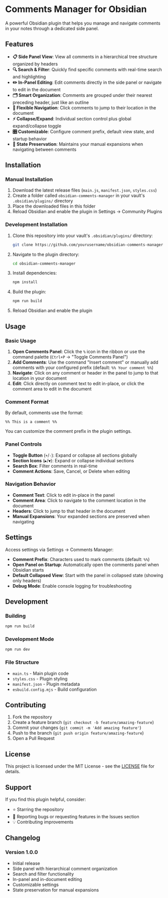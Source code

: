 # Comments Manager for Obsidian

A powerful Obsidian plugin that helps you manage and navigate comments in your notes through a dedicated side panel.

## Features

- **📋 Side Panel View**: View all comments in a hierarchical tree structure organized by headers
- **🔍 Search & Filter**: Quickly find specific comments with real-time search and highlighting
- **✏️ In-Panel Editing**: Edit comments directly in the side panel or navigate to edit in the document
- **🗂️ Smart Organization**: Comments are grouped under their nearest preceding header, just like an outline
- **🔄 Flexible Navigation**: Click comments to jump to their location in the document
- **⚡ Collapse/Expand**: Individual section control plus global expand/collapse toggle
- **🎛️ Customizable**: Configure comment prefix, default view state, and startup behavior
- **💾 State Preservation**: Maintains your manual expansions when navigating between comments

## Installation

### Manual Installation

1. Download the latest release files (`main.js`, `manifest.json`, `styles.css`)
2. Create a folder called `obsidian-comments-manager` in your vault's `.obsidian/plugins/` directory
3. Place the downloaded files in this folder
4. Reload Obsidian and enable the plugin in Settings → Community Plugins

### Development Installation

1. Clone this repository into your vault's `.obsidian/plugins/` directory:
   ```bash
   git clone https://github.com/yourusername/obsidian-comments-manager.git
   ```
2. Navigate to the plugin directory:
   ```bash
   cd obsidian-comments-manager
   ```
3. Install dependencies:
   ```bash
   npm install
   ```
4. Build the plugin:
   ```bash
   npm run build
   ```
5. Reload Obsidian and enable the plugin

## Usage

### Basic Usage

1. **Open Comments Panel**: Click the `%` icon in the ribbon or use the command palette (`Ctrl+P` → "Toggle Comments Panel")
2. **Add Comments**: Use the command "Insert comment" or manually add comments with your configured prefix (default: `%% Your comment %%`)
3. **Navigate**: Click on any comment or header in the panel to jump to that location in your document
4. **Edit**: Click directly on comment text to edit in-place, or click the comment area to edit in the document

### Comment Format

By default, comments use the format:
```
%% This is a comment %%
```

You can customize the comment prefix in the plugin settings.

### Panel Controls

- **Toggle Button** (`+`/`-`): Expand or collapse all sections globally
- **Section Icons** (`▶`/`▼`): Expand or collapse individual sections
- **Search Box**: Filter comments in real-time
- **Comment Actions**: Save, Cancel, or Delete when editing

### Navigation Behavior

- **Comment Text**: Click to edit in-place in the panel
- **Comment Area**: Click to navigate to the comment location in the document
- **Headers**: Click to jump to that header in the document
- **Manual Expansions**: Your expanded sections are preserved when navigating

## Settings

Access settings via Settings → Comments Manager:

- **Comment Prefix**: Characters used to mark comments (default: `%%`)
- **Open Panel on Startup**: Automatically open the comments panel when Obsidian starts
- **Default Collapsed View**: Start with the panel in collapsed state (showing only headers)
- **Debug Mode**: Enable console logging for troubleshooting

## Development

### Building

```bash
npm run build
```

### Development Mode

```bash
npm run dev
```

### File Structure

- `main.ts` - Main plugin code
- `styles.css` - Plugin styling
- `manifest.json` - Plugin metadata
- `esbuild.config.mjs` - Build configuration

## Contributing

1. Fork the repository
2. Create a feature branch (`git checkout -b feature/amazing-feature`)
3. Commit your changes (`git commit -m 'Add amazing feature'`)
4. Push to the branch (`git push origin feature/amazing-feature`)
5. Open a Pull Request

## License

This project is licensed under the MIT License - see the [LICENSE](LICENSE) file for details.

## Support

If you find this plugin helpful, consider:
- ⭐ Starring the repository
- 🐛 Reporting bugs or requesting features in the Issues section
- 💡 Contributing improvements

## Changelog

### Version 1.0.0
- Initial release
- Side panel with hierarchical comment organization
- Search and filter functionality
- In-panel and in-document editing
- Customizable settings
- State preservation for manual expansions